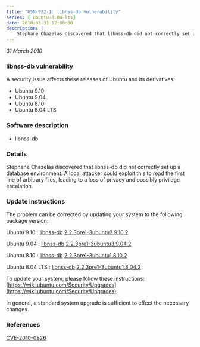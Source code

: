 ```yaml
---
title: "USN-922-1: libnss-db vulnerability"
series: [ ubuntu-8.04-lts]
date: 2010-03-31 12:00:00
description: |
    Stephane Chazelas discovered that libnss-db did not correctly set up a database environment.  A local attacker could exploit this to read the first line of arbitrary files, leading to a loss of privacy and possibly privilege escalation. 
--- 
```

 
 

*31 March 2010*

### libnss-db vulnerability

A security issue affects these releases of Ubuntu and its derivatives:

* Ubuntu 9.10
* Ubuntu 9.04
* Ubuntu 8.10
* Ubuntu 8.04 LTS

### Software description

* libnss-db 

### Details

Stephane Chazelas discovered that libnss-db did not correctly set up a database environment. A local attacker could exploit this to read the first line of arbitrary files, leading to a loss of privacy and possibly privilege escalation. 

### Update instructions

The problem can be corrected by updating your system to the following package version:

Ubuntu 9.10
 : [libnss-db](https://launchpad.net/ubuntu/+source/libnss-db) <span> [2.2.3pre1-3ubuntu3.9.10.2](https://launchpad.net/ubuntu/+source/libnss-db/2.2.3pre1-3ubuntu3.9.10.2) </span> 

Ubuntu 9.04
 : [libnss-db](https://launchpad.net/ubuntu/+source/libnss-db) <span> [2.2.3pre1-3ubuntu3.9.04.2](https://launchpad.net/ubuntu/+source/libnss-db/2.2.3pre1-3ubuntu3.9.04.2) </span> 

Ubuntu 8.10
 : [libnss-db](https://launchpad.net/ubuntu/+source/libnss-db) <span> [2.2.3pre1-3ubuntu1.8.10.2](https://launchpad.net/ubuntu/+source/libnss-db/2.2.3pre1-3ubuntu1.8.10.2) </span> 

Ubuntu 8.04 LTS
 : [libnss-db](https://launchpad.net/ubuntu/+source/libnss-db) <span> [2.2.3pre1-3ubuntu1.8.04.2](https://launchpad.net/ubuntu/+source/libnss-db/2.2.3pre1-3ubuntu1.8.04.2) </span> 

To update your system, please follow these instructions: [https://wiki.ubuntu.com/Security/Upgrades](https://wiki.ubuntu.com/Security/Upgrades).

In general, a standard system upgrade is sufficient to effect the necessary changes. 

### References

 
 [CVE-2010-0826](http://people.ubuntu.com/~ubuntu-security/cve/CVE-2010-0826)
 

